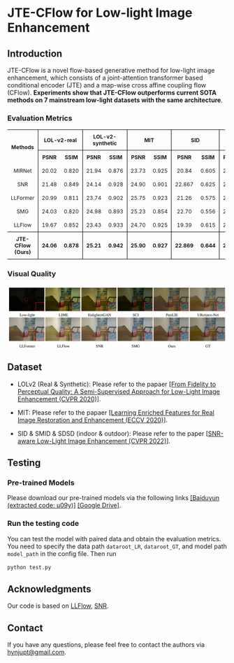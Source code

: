 # JTE-CFlow for Low-light Image Enhancement


## Introduction
JTE-CFlow is a novel flow-based generative method for low-light image enhancement, which consists of a joint-attention transformer based conditional encoder (JTE) and a map-wise cross affine coupling flow (CFlow). **Experiments show that JTE-CFlow outperforms current SOTA methods on 7 mainstream low-light datasets with the same architecture**. 

### Evaluation Metrics

<style>
    table {
        font-size: 12px; /* 设置表格中文字的大小 */
        width: 99%; /* 表格宽度100% */
        border-collapse: collapse; /* 合并表格边框 */
    }
     th, td {
        text-align: center;
        padding: 8px;
    }
    .top-bordered {
        border-top: 1px solid #000000; /* 添加上边框 */
    }
    .bottom-bordered {
        border-bottom: 1px solid #000000; /* 添加下边框 */
    }
    .left-bordered {
        border-left: 1px solid #000000; /* 添加左边框 */
    }
    .right-bordered {
        border-right: 1px solid #000000; /* 添加右边框 */
    }
    .bold-top-border td {
        border-top: 1px solid #000000
    }
</style>

<table>
    <tr> 
        <th rowspan="2" class="top-bordered right-bordered">Methods </th>
        <th colspan="2" class="top-bordered right-bordered">LOL-v2-real</th>
        <th colspan="2" class="top-bordered right-bordered">LOL-v2-synthetic</th>
        <th colspan="2" class="top-bordered right-bordered">MIT</th>
        <th colspan="2" class="top-bordered right-bordered">SID</th>
        <th colspan="2" class="top-bordered right-bordered">SMID</th>
        <th colspan="2" class="top-bordered right-bordered">SDSD-indoor</th>
        <th colspan="2" class="top-bordered right-bordered">SDSD-outdoor</th>
    </tr>
    <tr>
        <th> PSNR </th> 
        <th class="right-bordered"> SSIM </th>
        <th> PSNR </th>
        <th class="right-bordered"> SSIM </th>
        <th> PSNR </th>
        <th class="right-bordered"> SSIM </th>
        <th> PSNR </th>
        <th class="right-bordered"> SSIM </th>
        <th> PSNR </th>
        <th class="right-bordered"> SSIM </th>
        <th> PSNR </th>
        <th class="right-bordered"> SSIM </th>
        <th> PSNR </th>
        <th class="right-bordered"> SSIM </th>
    </tr>
    <tr>
        <td class="right-bordered"> MIRNet </td>
        <td> 20.02 </td>
        <td class="right-bordered"> 0.820 </td>
        <td> 21.94 </td>
        <td class="right-bordered"> 0.876 </td>
        <td> 23.73 </td>
        <td class="right-bordered"> 0.925 </td>
        <td> 20.84 </td>
        <td class="right-bordered"> 0.605 </td>
        <td> 25.66 </td>
        <td class="right-bordered"> 0.762 </td>
        <td> 24.38 </td>
        <td class="right-bordered"> 0.864 </td>
        <td> 27.13 </td>
        <td class="right-bordered"> 0.837 </td>
    </tr>
    <tr>
        <td class="right-bordered"> SNR </td>
        <td> 21.48 </td>
        <td class="right-bordered"> 0.849 </td>
        <td> 24.14 </td>
        <td class="right-bordered"> 0.928 </td>
        <td> 24.90 </td>
        <td class="right-bordered"> 0.901 </td>
        <td> 22.867 </td>
        <td class="right-bordered"> 0.625 </td>
        <td> 28.49 </td>
        <td class="right-bordered"> 0.805 </td>
        <td> 29.44 </td>
        <td class="right-bordered"> 0.894 </td>
        <td> 28.66 </td>
        <td class="right-bordered"> 0.866 </td>
    </tr>
    <tr>
        <td class="right-bordered"> LLFormer </td>
        <td> 20.99 </td>
        <td class="right-bordered"> 0.811 </td>
        <td> 23.74 </td>
        <td class="right-bordered"> 0.902 </td>
        <td> 25.75 </td>
        <td class="right-bordered"> 0.923 </td>
        <td> 21.26 </td>
        <td class="right-bordered"> 0.575 </td>
        <td> 27.92 </td>
        <td class="right-bordered"> 0.785 </td>
        <td> 29.65 </td>
        <td class="right-bordered"> 0.874 </td>
        <td> 28.73 </td>
        <td class="right-bordered"> 0.838 </td>
    </tr>
    <tr>
        <td class="right-bordered"> SMG </td>
        <td> 24.03 </td>
        <td class="right-bordered"> 0.820 </td>
        <td> 24.98 </td>
        <td class="right-bordered"> 0.893 </td>
        <td> 25.23 </td>
        <td class="right-bordered"> 0.854 </td>
        <td> 22.70 </td>
        <td class="right-bordered"> 0.556 </td>
        <td> 26.97 </td>
        <td class="right-bordered"> 0.725 </td>
        <td> 26.89 </td>
        <td class="right-bordered"> 0.802 </td>
        <td> 26.33 </td>
        <td class="right-bordered"> 0.809 </td>
    </tr>
    <tr>
        <td class="right-bordered"> LLFlow </td>
        <td> 19.67 </td>
        <td class="right-bordered"> 0.852 </td>
        <td> 23.43 </td>
        <td class="right-bordered"> 0.933 </td>
        <td> 24.70 </td>
        <td class="right-bordered"> 0.925 </td>
        <td> 19.39 </td>
        <td class="right-bordered"> 0.615 </td>
        <td> 27.45 </td>
        <td class="right-bordered"> 0.804 </td>
        <td> 25.46 </td>
        <td class="right-bordered"> 0.896 </td>
        <td> 28.82 </td>
        <td class="right-bordered"> 0.869 </td>
    </tr>
    <tr class="bottom-bordered bold-top-border">
        <td class="right-bordered "> <b>JTE-CFlow (Ours)<b> </td>
        <td> <b>24.06<b> </td>
        <td class="right-bordered"> <b>0.878<b> </td>
        <td> <b>25.21<b> </td>
        <td class="right-bordered"> <b>0.942<b> </td>
        <td> <b>25.90<b> </td>
        <td class="right-bordered"> <b>0.927<b> </td>
        <td> <b>22.869<b> </td>
        <td class="right-bordered"> <b>0.644<b> </td>
        <td> <b>28.68<b> </td>
        <td class="right-bordered"> <b>0.810<b> </td>
        <td> <b>30.39<b> </td>
        <td class="right-bordered"> <b>0.908<b> </td>
        <td> <b>30.75<b> </td>
        <td class="right-bordered"> <b>0.885<b> </td>
    </tr>

</table>



### Visual Quality
<img src="./figure/visual-quality.png" width="800"/>



## Dataset

- LOLv2 (Real & Synthetic): Please refer to the papaer [[From Fidelity to Perceptual Quality: A Semi-Supervised Approach for Low-Light Image Enhancement (CVPR 2020)]](https://github.com/flyywh/CVPR-2020-Semi-Low-Light).

- MIT: Please refer to the papaer [[Learning Enriched Features for Real Image Restoration and Enhancement (ECCV 2020)]](https://github.com/swz30/MIRNet).

- SID & SMID & SDSD (indoor & outdoor): Please refer to the paper [[SNR-aware Low-Light Image Enhancement (CVPR 2022)]](https://github.com/dvlab-research/SNR-Aware-Low-Light-Enhance).




## Testing

### Pre-trained Models

Please download our pre-trained models via the following links [[Baiduyun (extracted code:  u09y)]](https://pan.baidu.com/s/1GPDPEzxYzEqGo0-oig97iw?pwd=u09y) [[Google Drive]](https://drive.google.com/drive/folders/15SDM0rctkjxn9lgdBmvSNEwpUABYW7Sf?usp=drive_link).

### Run the testing code 

You can test the model with paired data and obtain the evaluation metrics. You need to specify the data path ```dataroot_LR```, ```dataroot_GT```, and model path ```model_path``` in the config file. Then run
```bash
python test.py
```


## Acknowledgments
Our code is based on [LLFlow](https://github.com/wyf0912/LLFlow), [SNR](https://github.com/dvlab-research/SNR-Aware-Low-Light-Enhance).

## Contact
If you have any questions, please feel free to contact the authors via [hynjupt@gmail.com](hynjupt@gmail.com).